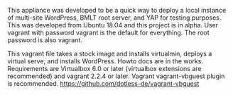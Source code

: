 This appliance was developed to be a quick way to deploy a local instance of multi-site WordPress, BMLT root server, and YAP for testing purposes.  This was developed from Ubuntu 18.04 and this project is in alpha.  User vagrant with password vagrant is the default for everything.  The root password is also vagrant.

This vagrant file takes a stock image and installs virtualmin, deploys a virtual serve, and installs WordPress.  Howto docs are in the works.
Requirements are Virtualbox 6.0 or later (virtualbox extensions are recommended) and vagrant 2.2.4 or later.
Vagrant vagrant-vbguest plugin is recommended. https://github.com/dotless-de/vagrant-vbguest
